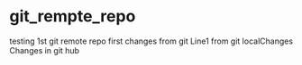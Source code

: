 # git_rempte_repo
testing 1st git remote repo
first changes from git
Line1 from git localChanges  
Changes in git hub
